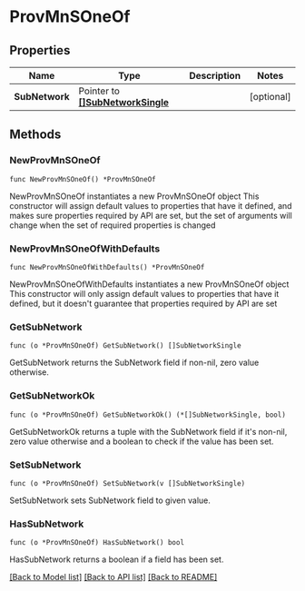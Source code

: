 # ProvMnSOneOf

## Properties

Name | Type | Description | Notes
------------ | ------------- | ------------- | -------------
**SubNetwork** | Pointer to [**[]SubNetworkSingle**](SubNetworkSingle.md) |  | [optional] 

## Methods

### NewProvMnSOneOf

`func NewProvMnSOneOf() *ProvMnSOneOf`

NewProvMnSOneOf instantiates a new ProvMnSOneOf object
This constructor will assign default values to properties that have it defined,
and makes sure properties required by API are set, but the set of arguments
will change when the set of required properties is changed

### NewProvMnSOneOfWithDefaults

`func NewProvMnSOneOfWithDefaults() *ProvMnSOneOf`

NewProvMnSOneOfWithDefaults instantiates a new ProvMnSOneOf object
This constructor will only assign default values to properties that have it defined,
but it doesn't guarantee that properties required by API are set

### GetSubNetwork

`func (o *ProvMnSOneOf) GetSubNetwork() []SubNetworkSingle`

GetSubNetwork returns the SubNetwork field if non-nil, zero value otherwise.

### GetSubNetworkOk

`func (o *ProvMnSOneOf) GetSubNetworkOk() (*[]SubNetworkSingle, bool)`

GetSubNetworkOk returns a tuple with the SubNetwork field if it's non-nil, zero value otherwise
and a boolean to check if the value has been set.

### SetSubNetwork

`func (o *ProvMnSOneOf) SetSubNetwork(v []SubNetworkSingle)`

SetSubNetwork sets SubNetwork field to given value.

### HasSubNetwork

`func (o *ProvMnSOneOf) HasSubNetwork() bool`

HasSubNetwork returns a boolean if a field has been set.


[[Back to Model list]](../README.md#documentation-for-models) [[Back to API list]](../README.md#documentation-for-api-endpoints) [[Back to README]](../README.md)


